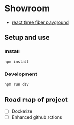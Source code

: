 # Showroom

- [react three fiber playground](https://jyunhanlin.github.io/showroom/r3f-playground/)

## Setup and use

### Install

```sh
npm install
```

### Development

```sh
npm run dev
```

## Road map of project

- [ ] Dockerize
- [ ] Enhanced github actions
